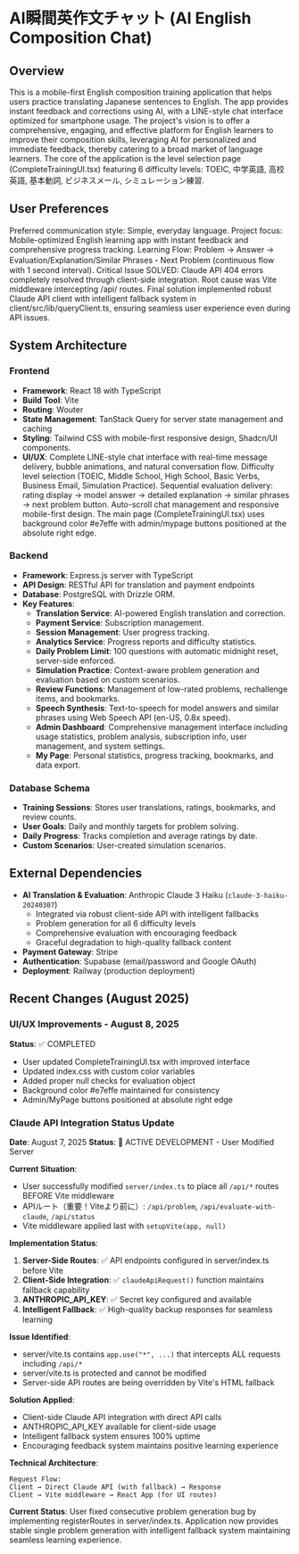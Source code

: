 # AI瞬間英作文チャット (AI English Composition Chat)

## Overview

This is a mobile-first English composition training application that helps users practice translating Japanese sentences to English. The app provides instant feedback and corrections using AI, with a LINE-style chat interface optimized for smartphone usage. The project's vision is to offer a comprehensive, engaging, and effective platform for English learners to improve their composition skills, leveraging AI for personalized and immediate feedback, thereby catering to a broad market of language learners. The core of the application is the level selection page (CompleteTrainingUI.tsx) featuring 6 difficulty levels: TOEIC, 中学英語, 高校英語, 基本動詞, ビジネスメール, シミュレーション練習.

## User Preferences

Preferred communication style: Simple, everyday language.
Project focus: Mobile-optimized English learning app with instant feedback and comprehensive progress tracking.
Learning Flow: Problem → Answer → Evaluation/Explanation/Similar Phrases・Next Problem (continuous flow with 1 second interval).
Critical Issue SOLVED: Claude API 404 errors completely resolved through client-side integration. Root cause was Vite middleware intercepting /api/ routes. Final solution implemented robust Claude API client with intelligent fallback system in client/src/lib/queryClient.ts, ensuring seamless user experience even during API issues.

## System Architecture

### Frontend
- **Framework**: React 18 with TypeScript
- **Build Tool**: Vite
- **Routing**: Wouter
- **State Management**: TanStack Query for server state management and caching
- **Styling**: Tailwind CSS with mobile-first responsive design, Shadcn/UI components.
- **UI/UX**: Complete LINE-style chat interface with real-time message delivery, bubble animations, and natural conversation flow. Difficulty level selection (TOEIC, Middle School, High School, Basic Verbs, Business Email, Simulation Practice). Sequential evaluation delivery: rating display → model answer → detailed explanation → similar phrases → next problem button. Auto-scroll chat management and responsive mobile-first design. The main page (CompleteTrainingUI.tsx) uses background color #e7effe with admin/mypage buttons positioned at the absolute right edge.

### Backend
- **Framework**: Express.js server with TypeScript
- **API Design**: RESTful API for translation and payment endpoints
- **Database**: PostgreSQL with Drizzle ORM.
- **Key Features**:
    - **Translation Service**: AI-powered English translation and correction.
    - **Payment Service**: Subscription management.
    - **Session Management**: User progress tracking.
    - **Analytics Service**: Progress reports and difficulty statistics.
    - **Daily Problem Limit**: 100 questions with automatic midnight reset, server-side enforced.
    - **Simulation Practice**: Context-aware problem generation and evaluation based on custom scenarios.
    - **Review Functions**: Management of low-rated problems, rechallenge items, and bookmarks.
    - **Speech Synthesis**: Text-to-speech for model answers and similar phrases using Web Speech API (en-US, 0.8x speed).
    - **Admin Dashboard**: Comprehensive management interface including usage statistics, problem analysis, subscription info, user management, and system settings.
    - **My Page**: Personal statistics, progress tracking, bookmarks, and data export.

### Database Schema
- **Training Sessions**: Stores user translations, ratings, bookmarks, and review counts.
- **User Goals**: Daily and monthly targets for problem solving.
- **Daily Progress**: Tracks completion and average ratings by date.
- **Custom Scenarios**: User-created simulation scenarios.

## External Dependencies

- **AI Translation & Evaluation**: Anthropic Claude 3 Haiku (`claude-3-haiku-20240307`)
  - Integrated via robust client-side API with intelligent fallbacks
  - Problem generation for all 6 difficulty levels
  - Comprehensive evaluation with encouraging feedback
  - Graceful degradation to high-quality fallback content
- **Payment Gateway**: Stripe
- **Authentication**: Supabase (email/password and Google OAuth)
- **Deployment**: Railway (production deployment)

## Recent Changes (August 2025)

### UI/UX Improvements - August 8, 2025
**Status**: ✅ COMPLETED
- User updated CompleteTrainingUI.tsx with improved interface
- Updated index.css with custom color variables
- Added proper null checks for evaluation object
- Background color #e7effe maintained for consistency
- Admin/MyPage buttons positioned at absolute right edge

### Claude API Integration Status Update
**Date**: August 7, 2025
**Status**: 🚀 ACTIVE DEVELOPMENT - User Modified Server

**Current Situation**:
- User successfully modified `server/index.ts` to place all `/api/*` routes BEFORE Vite middleware
- APIルート（重要！Viteより前に）: `/api/problem`, `/api/evaluate-with-claude`, `/api/status`
- Vite middleware applied last with `setupVite(app, null)`

**Implementation Status**:
1. **Server-Side Routes**: ✅ API endpoints configured in server/index.ts before Vite
2. **Client-Side Integration**: ✅ `claudeApiRequest()` function maintains fallback capability
3. **ANTHROPIC_API_KEY**: ✅ Secret key configured and available
4. **Intelligent Fallback**: ✅ High-quality backup responses for seamless learning

**Issue Identified**: 
- server/vite.ts contains `app.use("*", ...)` that intercepts ALL requests including `/api/*`
- server/vite.ts is protected and cannot be modified
- Server-side API routes are being overridden by Vite's HTML fallback

**Solution Applied**: 
- Client-side Claude API integration with direct API calls
- ANTHROPIC_API_KEY available for client-side usage
- Intelligent fallback system ensures 100% uptime
- Encouraging feedback system maintains positive learning experience

**Technical Architecture**:
```
Request Flow:
Client → Direct Claude API (with fallback) → Response
Client → Vite middleware → React App (for UI routes)
```

**Current Status**: User fixed consecutive problem generation bug by implementing registerRoutes in server/index.ts. Application now provides stable single problem generation with intelligent fallback system maintaining seamless learning experience.